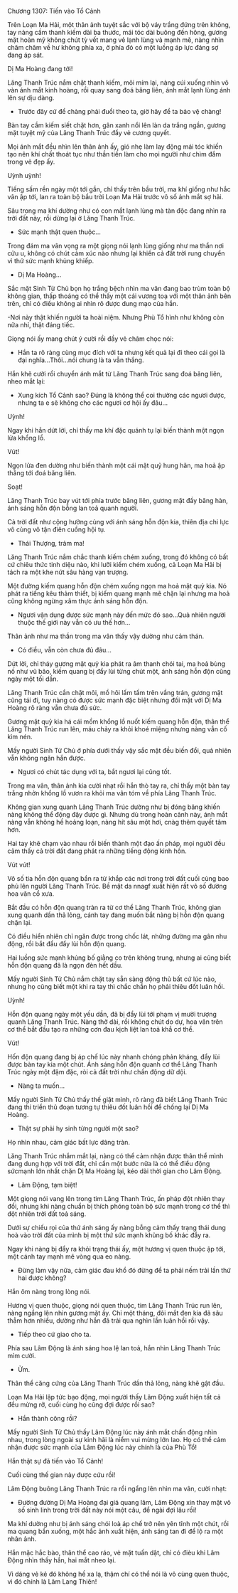 




Chương 1307: Tiến vào Tổ Cảnh


Trên Loạn Ma Hải, một thân ảnh tuyệt sắc với bộ váy trắng đứng trên không, tay nàng cầm thanh kiếm dài ba thước, mái tóc dài buông đến hông, gương mặt hoàn mỹ không chút tỳ vết mang vẻ lạnh lùng và mạnh mẽ, nàng nhìn chăm chăm về hư không phía xa, ở phía đó có một luồng áp lực đáng sợ đang áp sát.

Dị Ma Hoàng đang tới!

Lăng Thanh Trúc nắm chặt thanh kiếm, môi mím lại, nàng cúi xuống nhìn vô vàn ánh mắt kinh hoàng, rồi quay sang đoá băng liên, ánh mắt lạnh lùng ánh lên sự dịu dàng.

- Trước đây cứ để chàng phải đuổi theo ta, giờ hãy để ta bảo vệ chàng!

Bàn tay cầm kiếm siết chặt hơn, gân xanh nổi lên làn da trắng ngần, gương mặt tuyệt mỹ của Lăng Thanh Trúc đầy vẻ cương quyết.

Mọi ánh mắt đều nhìn lên thân ảnh ấy, gió nhẹ làm lay động mái tóc khiến tạo nên khí chất thoát tục như thần tiến làm cho mọi người như chìm đắm trong vẻ đẹp ấy.

Uỳnh uỳnh!

Tiếng sấm rền ngày một tới gần, chỉ thấy trên bầu trời, ma khí giống như hắc vân ập tới, lan ra toàn bộ bầu trời Loạn Ma Hải trước vô số ánh mắt sợ hãi.

Sâu trong ma khí dường như có con mắt lạnh lùng mà tàn độc đang nhìn ra trời đất này, rồi dừng lại ở Lăng Thanh Trúc.

- Sức mạnh thật quen thuộc…

Trong đám ma vân vọng ra một giọng nói lạnh lùng giống như ma thần nơi cửu u, không có chút cảm xúc nào nhưng lại khiến cả đất trời rung chuyển vì thứ sức mạnh khủng khiếp.

- Dị Ma Hoàng…

Sắc mặt Sinh Tử Chủ bọn họ trắng bệch nhìn ma vân đang bao trùm toàn bộ không gian, thấp thoáng có thể thấy một cái vương toạ với một thân ảnh bên trên, chỉ có điều không ai nhìn rõ được dung mạo của hắn.

-Nơi này thật khiến người ta hoài niệm. Nhưng Phù Tổ hình như không còn nữa nhỉ, thật đáng tiếc.

Giọng nói ấy mang chút ý cười rồi đầy vẻ châm chọc nói:

- Hắn ta rõ ràng cùng mục đích với ta nhưng kết quả lại đi theo cái gọi là đại nghĩa…Thôi…nói chung là ta vẫn thắng.

Hắn khẽ cười rồi chuyển ánh mắt từ Lăng Thanh Trúc sang đoá băng liên, nheo mắt lại:

- Xung kích Tổ Cảnh sao? Đúng là không thể coi thường các ngươi được, nhưng ta e sẽ không cho các ngươi cơ hội ấy đâu…

Uỳnh!

Ngay khi hắn dứt lời, chỉ thấy ma khí đặc quánh tụ lại biến thành một ngọn lửa khổng lồ.

Vút!

Ngọn lửa đen dường như biến thành một cái mặt quỷ hung hãn, ma hoả ập thẳng tới đoá băng liên.

Soạt!

Lăng Thanh Trúc bay vút tới phía trước băng liên, gương mặt đầy băng hàn, ánh sáng hỗn độn bỗng lan toả quanh người.

Cả trời đất như cộng hưởng cùng với ánh sáng hỗn độn kia, thiên địa chi lực vô cùng vô tận điên cuồng hội tụ.

- Thái Thượng, trảm ma!

Lăng Thanh Trúc nắm chắc thanh kiếm chém xuống, trong đó không có bất cứ chiêu thức tinh diệu nào, khi lưỡi kiếm chém xuống, cả Loạn Ma Hải bị tách ra một khe nứt sâu hàng vạn trượng.

Một đường kiếm quang hỗn độn chém xuống ngọn ma hoả mặt quỷ kia. Nó phát ra tiếng kêu thảm thiết, bị kiếm quang mạnh mẽ chặn lại nhưng ma hoả cũng không ngừng xâm thực ánh sáng hỗn độn.

- Ngươi vận dụng được sức mạnh này đến mức đó sao…Quả nhiên người thuộc thế giới này vẫn có ưu thế hơn…

Thân ảnh như ma thần trong ma vân thấy vậy dường như cảm thán.

- Có điều, vẫn còn chưa đủ đâu…

Dứt lời, chỉ tháy gương mặt quỷ kia phát ra âm thanh chói tai, ma hoả bùng nố như vũ bão, kiếm quang bị đẩy lùi từng chút một, ánh sáng hỗn độn cũng ngày một tối dần.

Lăng Thanh Trúc cắn chặt môi, mồ hôi lấm tấm trên vầng trán, gương mặt cũng tái đi, tuy nàng có được sức mạnh đặc biệt nhưng đối mặt với Dị Ma Hoàng rõ ràng vẫn chưa đủ sức.

Gương mặt quỷ kia há cái mồm khổng lồ nuốt kiếm quang hỗn độn, thân thể Lăng Thanh Trúc run lên, máu chảy ra khỏi khoé miệng nhưng nàng vẫn cố kìm nén.

Mấy người Sinh Tử Chủ ở phía dưới thấy vậy sắc mặt đều biến đổi, quả nhiên vẫn không ngăn hắn được.

- Ngươi có chút tác dụng với ta, bắt ngươi lại cũng tốt.

Trong ma vân, thân ảnh kia cười nhạt rồi hắn thò tay ra, chỉ thấy một bàn tay trắng nhởn khổng lồ vươn ra khỏi ma vân tóm về phía Lăng Thanh Trúc.

Không gian xung quanh Lăng Thanh Trúc dường như bị đóng băng khiến nàng không thể động đậy được gì. Nhưng dù trong hoàn cảnh này, ánh mắt nàng vẫn không hề hoảng loạn, nàng hít sâu một hơi, cnàg thêm quyết tâm hơn.

Hai tay khẽ chạm vào nhau rồi biến thành một đạo ấn pháp, mọi người đều cảm thấy cả trời đất đang phát ra những tiếng động kinh hồn.

Vút vút!

Vô số tia hỗn độn quang bắn ra từ khắp các nơi trong trời đất cuối cùng bao phủ lên người Lăng Thanh Trúc. Bề mặt da nnagf xuất hiện rất vô số đường hoa văn cổ xưa.

Bắt đầu có hỗn độn quang tràn ra từ cơ thể Lăng Thanh Trúc, không gian xung quanh dần thả lỏng, cánh tay đang muốn bắt nàng bị hỗn độn quang chặn lại.

Có điều hiển nhiên chỉ ngăn được trong chốc lát, những đường ma gân nhu động, rồi bắt đầu đẩy lùi hỗn độn quang.

Hai luồng sức mạnh khủng bố giằng co trên không trung, nhưng ai cũng biết hỗn độn quang đã là ngọn đèn hết dầu.

Mấy người Sinh Tử Chủ nắm chặt tay sẵn sàng động thủ bất cứ lúc nào, nhưng họ cũng biết một khi ra tay thì chắc chắn họ phải thiêu đốt luân hồi.

Uỳnh!

Hỗn độn quang ngày một yếu dần, đã bị đẩy lùi tới phạm vị mười trượng quanh Lăng Thanh Trúc. Nàng thở dài, rồi không chút do dự, hoa văn trên cơ thể bắt đầu tạo ra những cơn đau kịch liệt lan toả khắ cơ thể.

Vút!

Hốn độn quang đang bị áp chế lúc này nhanh chóng phản kháng, đẩy lùi được bàn tay kia một chút. Ánh sáng hỗn độn quanh cơ thể Lăng Thanh Trúc ngày một đậm đặc, ròi cả đất trời như chấn động dữ dội.

- Nàng ta muốn…

Mấy người Sinh Tử Chủ thấy thế giật mình, rõ ràng đã biết Lăng Thanh Trúc đang thi triển thủ đoạn tương tự thiêu đốt luân hồi để chống lại Dị Ma Hoàng.

- Thật sự phải hy sinh từng người một sao?

Họ nhìn nhau, cảm giác bất lực dâng tràn.

Lăng Thanh Trúc nhắm mắt lại, nàng có thể cảm nhận được thân thể mình đang dung hợp với trời đất, chỉ cần một bước nữa là có thể điều động sứcmạnh lớn nhất chặn Dị Ma Hoàng lại, kéo dài thời gian cho Lâm Động.

- Lâm Động, tạm biệt!

Một giọng nói vang lên trong tim Lăng Thanh Trúc, ấn pháp đột nhiên thay đổi, nhưng khi nàng chuẩn bị thích phóng toàn bộ sức mạnh trong cơ thể thì đột nhiên trời đất toả sáng.

Dưới sự chiếu rọi của thứ ánh sáng ấy nàng bỗng cảm thấy trạng thái dung hoà vào trời đất của mình bị một thứ sức mạnh khủng bố khác đẩy ra.

Ngay khi nàng bị đẩy ra khỏi trạng thái ấy, một hương vị quen thuộc ập tới, một cánh tay mạnh mẽ vòng qua eo nàng.

- Đừng làm vậy nữa, cảm giác đau khổ đó đừng để ta phải nếm trải lần thứ hai được không?

Hắn ôm nàng trong lòng nói.

Hương vị quen thuộc, giọng nói quen thuộc, tim Lăng Thanh Trúc run lên, nàng ngẩng lên nhìn gương mặt ấy. Chỉ một tháng, đôi mắt đen kia đã sâu thẳm hơn nhiều, dường như hắn đã trải qua nghìn lần luân hồi rồi vậy.

- Tiếp theo cứ giao cho ta.

Phía sau Lâm Động là ánh sáng hoa lệ lan toả, hắn nhìn Lăng Thanh Trúc mỉm cười.

- Ừm.

Thân thể căng cứng của Lăng Thanh Trúc dần thả lỏng, nàng khẽ gật đầu.

Loạn Ma Hải lập tức bạo động, mọi người thấy Lâm Động xuất hiện tất cả đều mừng rỡ, cuối cùng họ cũng đợi được rồi sao?

- Hắn thành công rồi?

Mấy người Sinh Tử Chủ thấy Lâm Động lúc này ánh mắt chấn động nhìn nhau, trong lòng ngoài sự kinh hãi là niềm vui mừng lớn lao. Họ có thể cảm nhận được sức mạnh của Lâm Động lúc này chính là của Phù Tổ!

Hắn thật sự đã tiến vào Tổ Cảnh!

Cuối cùng thế gian này được cứu rồi!

Lâm Động buông Lăng Thanh Trúc ra rồi ngẩng lên nhìn ma vân, cười nhạt:

- Đường đường Dị Ma Hoàng đại giá quang lâm, Lâm Động xin thay mặt vô số sinh linh trong trời đất này nói một câu, để ngài đợi lâu rồi!

Ma khí dường như bị ánh sáng chói loà áp chế trở nên yên tĩnh một chút, rồi ma quang bắn xuống, một hắc ảnh xuất hiện, ánh sáng tan đi để lộ ra một nhân ảnh.

Hắn mặc hắc bào, thân thể cao ráo, vẻ mặt tuấn dật, chỉ có đièu khi Lâm Động nhìn thấy hắn, hai mắt nheo lại.

Vì dáng vẻ kẻ đó không hề xa lạ, thậm chí có thể nói là vô cùng quen thuộc, vì đó chính là Lâm Lang Thiên!




